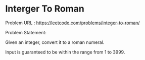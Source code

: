 # Interger To Roman

Problem URL : https://leetcode.com/problems/integer-to-roman/

Problem Statement:

Given an integer, convert it to a roman numeral.

Input is guaranteed to be within the range from 1 to 3999.
